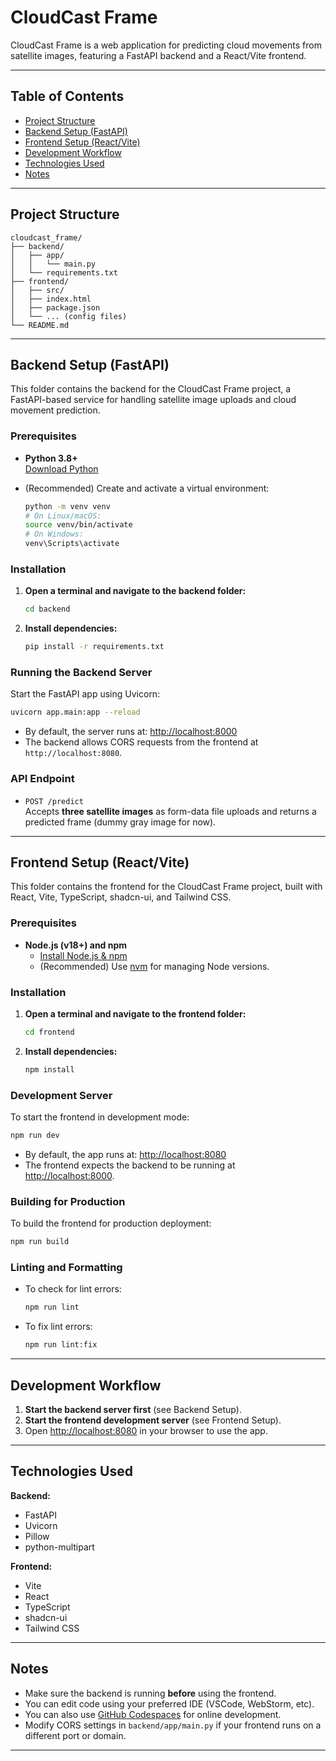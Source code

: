 # CloudCast Frame

CloudCast Frame is a web application for predicting cloud movements from satellite images, featuring a FastAPI backend and a React/Vite frontend.

---

## Table of Contents

- [Project Structure](#project-structure)
- [Backend Setup (FastAPI)](#backend-setup-fastapi)
- [Frontend Setup (React/Vite)](#frontend-setup-reactvite)
- [Development Workflow](#development-workflow)
- [Technologies Used](#technologies-used)
- [Notes](#notes)

---

## Project Structure

```
cloudcast_frame/
├── backend/
│   ├── app/
│   │   └── main.py
│   └── requirements.txt
├── frontend/
│   ├── src/
│   ├── index.html
│   ├── package.json
│   └── ... (config files)
└── README.md
```

---

## Backend Setup (FastAPI)

This folder contains the backend for the CloudCast Frame project, a FastAPI-based service for handling satellite image uploads and cloud movement prediction.

### Prerequisites

- **Python 3.8+**  
  [Download Python](https://www.python.org/downloads/)

- (Recommended) Create and activate a virtual environment:
  ```sh
  python -m venv venv
  # On Linux/macOS:
  source venv/bin/activate
  # On Windows:
  venv\Scripts\activate
  ```

### Installation

1. **Open a terminal and navigate to the backend folder:**
   ```sh
   cd backend
   ```

2. **Install dependencies:**
   ```sh
   pip install -r requirements.txt
   ```

### Running the Backend Server

Start the FastAPI app using Uvicorn:

```sh
uvicorn app.main:app --reload
```

- By default, the server runs at: [http://localhost:8000](http://localhost:8000)
- The backend allows CORS requests from the frontend at `http://localhost:8080`.

### API Endpoint

- `POST /predict`  
  Accepts **three satellite images** as form-data file uploads and returns a predicted frame (dummy gray image for now).

---

## Frontend Setup (React/Vite)

This folder contains the frontend for the CloudCast Frame project, built with React, Vite, TypeScript, shadcn-ui, and Tailwind CSS.

### Prerequisites

- **Node.js (v18+) and npm**
  - [Install Node.js & npm](https://nodejs.org/)
  - (Recommended) Use [nvm](https://github.com/nvm-sh/nvm#installing-and-updating) for managing Node versions.

### Installation

1. **Open a terminal and navigate to the frontend folder:**
   ```sh
   cd frontend
   ```

2. **Install dependencies:**
   ```sh
   npm install
   ```

### Development Server

To start the frontend in development mode:

```sh
npm run dev
```

- By default, the app runs at: [http://localhost:8080](http://localhost:8080)
- The frontend expects the backend to be running at [http://localhost:8000](http://localhost:8000).

### Building for Production

To build the frontend for production deployment:

```sh
npm run build
```

### Linting and Formatting

- To check for lint errors:
  ```sh
  npm run lint
  ```
- To fix lint errors:
  ```sh
  npm run lint:fix
  ```

---

## Development Workflow

1. **Start the backend server first** (see Backend Setup).
2. **Start the frontend development server** (see Frontend Setup).
3. Open [http://localhost:8080](http://localhost:8080) in your browser to use the app.

---

## Technologies Used

**Backend:**
- FastAPI
- Uvicorn
- Pillow
- python-multipart

**Frontend:**
- Vite
- React
- TypeScript
- shadcn-ui
- Tailwind CSS

---

## Notes

- Make sure the backend is running **before** using the frontend.
- You can edit code using your preferred IDE (VSCode, WebStorm, etc).
- You can also use [GitHub Codespaces](https://github.com/features/codespaces) for online development.
- Modify CORS settings in `backend/app/main.py` if your frontend runs on a different port or domain.

---

